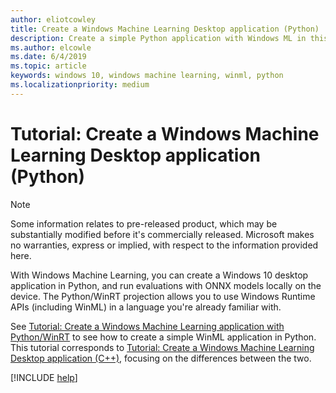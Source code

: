 ```yaml
---
author: eliotcowley
title: Create a Windows Machine Learning Desktop application (Python)
description: Create a simple Python application with Windows ML in this step-by-step tutorial.
ms.author: elcowle
ms.date: 6/4/2019
ms.topic: article
keywords: windows 10, windows machine learning, winml, python
ms.localizationpriority: medium
---
```


# Tutorial: Create a Windows Machine Learning Desktop application (Python)

> [!NOTE]
> Some information relates to pre-released product, which may be substantially modified before it's commercially released. Microsoft makes no warranties, express or implied, with respect to the information provided here.

With Windows Machine Learning, you can create a Windows 10 desktop application in Python, and run evaluations with ONNX models locally on the device. The Python/WinRT projection allows you to use Windows Runtime APIs (including WinML) in a language you're already familiar with.

See [Tutorial: Create a Windows Machine Learning application with Python/WinRT](https://github.com/Microsoft/xlang/tree/master/samples/python/winml_tutorial) to see how to create a simple WinML application in Python. This tutorial corresponds to [Tutorial: Create a Windows Machine Learning Desktop application (C++)](get-started-desktop.md), focusing on the differences between the two.

[!INCLUDE [help](../includes/get-help.md)]
